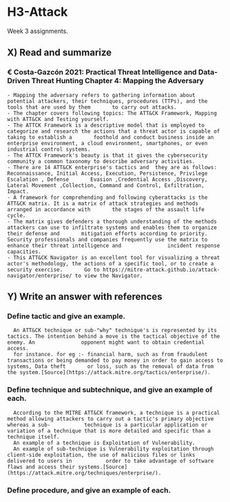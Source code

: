 # H3-Attack
Week 3 assignments.
## X) Read and summarize
  ### € Costa-Gazcón 2021: Practical Threat Intelligence and Data-Driven Threat Hunting Chapter 4: Mapping the Adversary
    - Mapping the adversary refers to gathering information about potential attackers, their techniques, procedures (TTPs), and the tools that are used by them       to carry out attacks.
    - The chapter covers following topics: The ATT&CK Framework, Mapping with ATT&CK and Testing yourself. 
    - The ATTCK Framework is a descriptive model that is employed to categorize and research the actions that a threat actor is capable of taking to establish a       foothold and conduct business inside an enterprise environment, a cloud environment, smartphones, or even industrial control systems.
    - The ATTCK Framework's beauty is that it gives the cybersecurity community a common taxonomy to describe adversary activities.
    - There are 14 ATT&CK enterprise's tactics and  they are as follows: Reconnaissance, Initial Access, Execution, Persistence, Privilege Escalation , Defense       Evasion ,Credential Access ,Discovery, Lateral Movement ,Collection, Command and Control, Exfiltration, Impact.
    - A framework for comprehending and following cyberattacks is the ATT&CK matrix. It is a matrix of attack strategies and methods arranged in accordance with       the stages of the assault life cycle.
    - The matrix gives defenders a thorough understanding of the methods attackers can use to infiltrate systems and enables them to organize their defense and       mitigation efforts according to priority. Security professionals and companies frequently use the matrix to enhance their threat intelligence and               incident response capacities.
    - This ATT&CK Navigator is an excellent tool for visualizing a threat actor's methodology, the actions of a specific tool, or to create a security exercise.       Go to https://mitre-attack.github.io/attack-navigator/enterprise/ to view the Navigator.
## Y) Write an answer with references  
  ### Define tactic and give an example.
      An ATT&CK technique or sub-"why" technique's is represented by its tactics. The intention behind a move is the tactical objective of the enemy. An               opponent might want to obtain credential access. 
      for instance. for eg :- financial harm, such as from fraudulent transactions or being demanded to pay money in order to gain access to systems, Data theft       or loss, such as the removal of data from the system.[Source](https://attack.mitre.org/tactics/enterprise/).
  ### Define technique and subtechnique, and give an example of each.
      According to the MITRE ATT&CK framework, a technique is a practical method allowing attackers to carry out a tactic's primary objective whereas a sub-           technique is a particular application or variation of a technique that is more detailed and specific than a technique itself. 
      An example of a technique is Exploitation of Vulnerability. 
      An example of sub-technique is Vulnerability exploitation through client-side exploitation, the use of malicious files or links delivered to users in           order to take advantage of software flaws and access their systems.[Source](https://attack.mitre.org/techniques/enterprise/).
  ### Define procedure, and give an example of each. 
      
    
